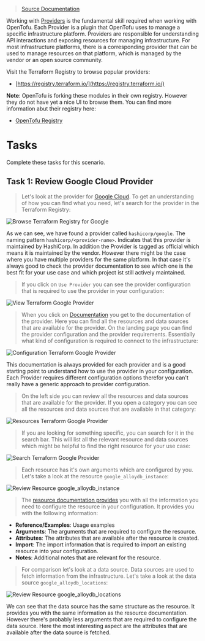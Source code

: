 > [Source Documentation]()

Working with [Providers](https://developer.hashicorp.com/terraform/language/providers) is the fundamental skill required when working with OpenTofu. Each Provider is a plugin that OpenTofu uses to manage a specific infrastructure platform. Providers are responsible for understanding API interactions and exposing resources for managing infrastructure. For most infrastructure platforms, there is a corresponding provider that can be used to manage resources on that platform, which is managed by the vendor or an open source community.

Visit the Terraform Registry to browse popular providers:

  * [https://registry.terraform.io/](https://registry.terraform.io/)

**Note**: OpenTofu is forking these modules in their own registry. However they do not have yet a nice UI to browse them. You can find more information abut their registry here:

* [OpenTofu Registry](https://registry.opentofu.org/)

# Tasks

Complete these tasks for this scenario. 

## Task 1: Review Google Cloud Provider

> Let's look at the provider for [Google Cloud](https://registry.terraform.io/providers/hashicorp/google/latest). To get an understanding of how you can find what you need, let's search for the provider in the Terraform Registry:

![Browse Terraform Registry for Google](./assets/step1-1.png)

As we can see, we have found a provider called `hashicorp/google`. The naming pattern `hashicorp/<provider-name>`. Indicates that this provider is maintained by HashiCorp. In addition the Provider is tagged as official which means it is maintained by the vendor. However there might be the case where you have multiple providers for the same platform. In that case it's always good to check the provider documentation to see which one is the best fit for your use case and which project ist still actively maintained.

> If you click on `Use Provider` you can see the provider configuration that is required to use the provider in your configuration:

![View Terraform Google Provider](./assets/step1-2.png)

> When you click on [Documentation](https://registry.terraform.io/providers/hashicorp/google/latest/docs) you get to the documentation of the provider. Here you can find all the resources and data sources that are available for the provider. On the landing page you can find the provider configuration and the provider requirements. Essentially what kind of configuration is required to connect to the infrastructure:


![Configuration Terraform Google Provider](./assets/step1-3.png)

This documentation is always provided for each provider and is a good starting point to understand how to use the provider in your configuration. Each Provider requires different configuration options therefor you can't really have a generic approach to provider configuration.

> On the left side you can review all the resources and data sources that are available for the provider.  If you open a category you can see all the resources and data sources that are available in that category:

![Resources Terraform Google Provider](./assets/step1-4.png)

> If you are looking for something specific, you can search for it in the search bar. This will list all the relevant resource and data sources which might be helpful to find the right resource for your use case:

![Search Terraform Google Provider](./assets/step1-5.png)

> Each resource has it's own arguments which are configured by you. Let's take a look at the resource `google_alloydb_instance`:

![Review Resource google_alloydb_instance](./assets/step1-6.png)

> The [resource documentation provides](https://registry.terraform.io/providers/hashicorp/google/latest/docs/resources/alloydb_instance) you with all the information you need to configure the resource in your configuration. It provides you with the following information:

* **Reference/Examples**: Usage examples
* **Arguments**: The arguments that are required to configure the resource.
* **Attributes**: The attributes that are available after the resource is created.
* **Import**: The import information that is required to import an existing resource into your configuration.
* **Notes**: Additional notes that are relevant for the resource.

> For comparison let's look at a data source. Data sources are used to fetch information from the infrastructure. Let's take a look at the data source `google_alloydb_locations`:

![Review Resource google_alloydb_locations](./assets/step1-7.png)

We can see that the data source has the same structure as the resource. It provides you with the same information as the resource documentation. However there's probably less arguments that are required to configure the data source. Here the most interesting aspect are the attributes that are available after the data source is fetched.
